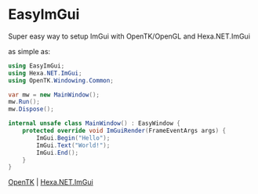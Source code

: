 # EasyImGui
Super easy way to setup ImGui with OpenTK/OpenGL and Hexa.NET.ImGui

as simple as:

```cs
using EasyImGui;
using Hexa.NET.ImGui;
using OpenTK.Windowing.Common;

var mw = new MainWindow();
mw.Run();
mw.Dispose();

internal unsafe class MainWindow() : EasyWindow {
    protected override void ImGuiRender(FrameEventArgs args) {
        ImGui.Begin("Hello");
        ImGui.Text("World!");
        ImGui.End();
    }
}
```

[OpenTK](https://github.com/opentk/opentk) | [Hexa.NET.ImGui](https://github.com/HexaEngine/Hexa.NET.ImGui)

